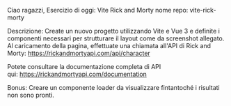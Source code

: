 Ciao ragazzi,
Esercizio di oggi: Vite Rick and Morty
nome repo: vite-rick-morty

Descrizione:
Create un nuovo progetto utilizzando Vite e Vue 3 e definite i componenti necessari per strutturare il layout come da screenshot allegato.
Al caricamento della pagina, effettuate una chiamata all'API di Rick and Morty:
https://rickandmortyapi.com/api/character

Potete consultare la documentazione completa di API qui: https://rickandmortyapi.com/documentation

Bonus:
Creare un componente loader da visualizzare fintantoché i risultati non sono pronti.